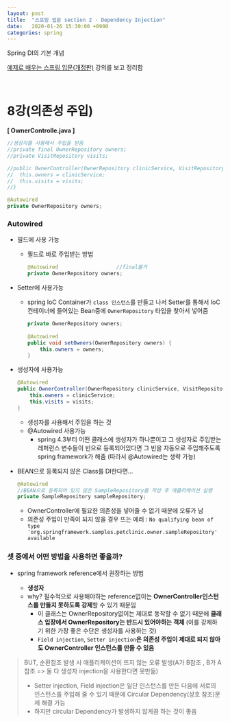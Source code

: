 ```yaml
---
layout: post
title:  "스프링 입문 section 2 - Dependency Injection"
date:   2020-01-26 15:30:00 +0900
categories: spring
---
```

Spring DI의 기본 개념

[예제로 배우는 스프링 입문(개정판)][inflearn-link] 강의를 보고 정리함

<br/>

# 8강(의존성 주입)

**[ OwnerControlle.java ]**

```java
//생성자를 사용해서 주입을 받음
//private final OwnerRepository owners;
//private VisitRepository visits;

//public OwnerController(OwnerRepository clinicService, VisitRepository visits) {
//  this.owners = clinicService;
//  this.visits = visits;
//}

@Autowired
private OwnerRepository owners;
```



### Autowired

*  필드에 사용 가능 

    * 필드로 바로 주입받는 방법

        ```java
        @Autowired                   //final불가
        private OwnerRepository owners;
        ```

* Setter에 사용가능

  * spring IoC Container가 `class 인스턴스`를 만들고 나서 Setter를 통해서 IoC컨테이너에 들어있는 Bean중에 `OwnerRepository` 타입을 찾아서 넣어줌

    ```java
    private OwnerRepository owners;
        
    @Autowired
    public void setOwners(OwnerRepository owners) {
        this.owners = owners;
    }
    ```

*  생성자에 사용가능

    ```java
    @Autowired
    public OwnerController(OwnerRepository clinicService, VisitRepository visits) {
        this.owners = clinicService;
        this.visits = visits;
    }
    ```

    * 생성자를 사용해서 주입을 하는 것
    * @Autowired 사용가능
        * spring 4.3부터 어떤 클래스에 생성자가 하나뿐이고 그 생성자로 주입받는 레퍼런스 변수들이 빈으로 등록되어있다면 그 빈을 자동으로 주입해주도록 spring framework가 해줌 (따라서 @Autowired는 생략 가능)


* BEAN으로 등록되지 않은 Class를 DI한다면...

  ```java
  @Autowired
  //BEAN으로 등록되어 있지 않은 SampleRepository를 작성 후 애플리케이션 실행
  private SampleRepository sampleRepository;
  ```

  * OwnerController에 필요한 의존성을 넣어줄 수 없기 때문에 오류가 남
  * 의존성 주입이 만족이 되지 않을 경우 뜨는 에러 : `No qualifying bean of type 'org.springframework.samples.petclinic.owner.sampleRepository' available`



### 셋 중에서 어떤 방법을 사용하면 좋을까?

* spring framework reference에서 권장하는 방법

  * **생성자**
  * why? 필수적으로 사용해야하는 reference없이는 **OwnerController인스턴스를 만들지 못하도록 강제**할 수 있기 때문임
    * 이 클래스는 OwnerRepository없이는 제대로 동작할 수 없기 때문에 **클래스 입장에서 OwnerRepository는 반드시 있어야하는 객체** (이를 강제하기 위한 가장 좋은 수단은 생성자를 사용하는 것)
    * `Field injection`, `Setter injection`**은 의존성 주입이 제대로 되지 않아도 OwnerController 인스턴스를 만들 수 있음**

  

>  BUT, 순환참조 발생 시 애플리케이션이 뜨지 않는 오류 발생(A가 B참조 , B가 A참조  => 둘 다 생성자 injection을 사용한다면 못만듦)
>
> * Setter injection, Field injection은 일단 인스턴스를 만든 다음에 서로의 인스턴스를 주입해 줄 수 있기 때문에 Circular Dependency(상호 참조)문제 해결 가능
> * 하지만 circular Dependency가 발생하지 않게끔 하는 것이 좋음





[inflearn-link]:https://www.inflearn.com/course/spring_revised_edition